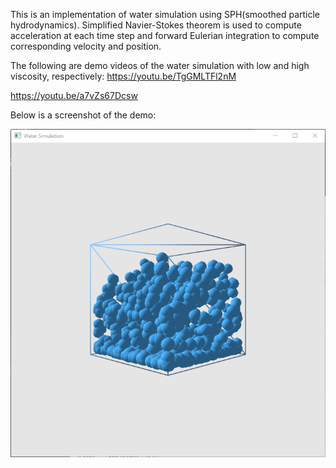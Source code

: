 This is an implementation of water simulation using SPH(smoothed particle hydrodynamics). 
Simplified Navier-Stokes theorem is used to compute acceleration at each time step and forward Eulerian integration to compute corresponding velocity and position.

The following are demo videos of the water simulation with low and high viscosity, respectively:
https://youtu.be/TgGMLTFl2nM

https://youtu.be/a7vZs67Dcsw


Below is a screenshot of the demo:
<p align="center">
  <img src="https://github.com/karaianas/WaterSimulation/blob/master/WaterSimulation/Images/WaterSim.PNG" width="640">
</p>
